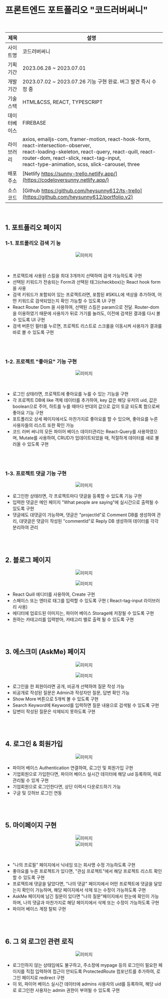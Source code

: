 # 프론트엔드 포트폴리오 "코드러버써니"

<br/>

| 제목 | 설명 |
| --- | --- |
| 사이트명 | 코드러버써니 |
| 기획 기간 | 2023.06.28 ~ 2023.07.01 |
| 개발 기간  | 2023.07.02 ~ 2023.07.26 기능 구현 완료. 버그 발견 즉시 수정 중 |
| 기술 스택  | HTML&CSS, REACT, TYPESCRIPT |
| 데이터베이스  | FIREBASE |
| 라이브러리 |  axios, emailjs-com, framer-motion, react-hook-form, react-intersection-observer, <br/> react-loading-skeleton, react-query, react-quill, react-router-dom, react-slick, react-tag-input, <br/> react-type-animation, scss, slick-carousel, three|
| 배포 주소  | [Netlify https://sunny-trello.netlify.app/](https://codeloversunny.netlify.app/) |
| 소스 코드  | [Github https://github.com/heysunny612/ts-trello](https://github.com/heysunny612/portfolio.v2) |

<br/>

## 1. 포트폴리오 페이지 

### 1-1. 포트폴리오 검색 기 능

<p align="center">
  <img src="https://github.com/heysunny612/portfolio.v2/assets/127499117/c73da897-0793-43bf-9ed1-7ac12ec25bdb" alt="이미지" />
</p>

<br/>

* 프로젝트에 사용된 스킬을 최대 3개까지 선택하여 검색 가능하도록 구현
* 선택된 키워드가 전송되는 Form과 선택된 태그(checkbox)는 React hook form을 사용 
* 검색 키워드가 포함되어 있는 프로젝트라면, 포함된 #SKILL에 색상을 추가하여, 어떤 키워드로 검색되었는지 확인 가능할 수 있도록 UI 구현
* React Router Dom 을 사용하여, 선택된 스킬은 param으로 전달. Router-dom을 이용하였기 때문에 사용자가 뒤로 가기를 눌러도, 이전에 검색된 결과를 다시 볼 수 있도록 UI 구현  
* 검색 버튼인 필터를 누르면, 프로젝트 리스트로 스크롤을 이동시켜 사용자가 결과를 바로 볼 수 있도록 구현

<br/>
<br/>

### 1-2. 프로젝트 "좋아요" 기능 구현  

<p align="center">
  <img src="https://github.com/heysunny612/portfolio.v2/assets/127499117/7abc72de-2c14-424d-992e-0cc6998cb59b" alt="이미지" />
</p>

<br/>

* 로그인 상태라면, 프로젝트에 좋아요를 누를 수 있는 기능을 구현
* 각 프로젝트 DB에 like 객체 데이터를 추가하여, key 값은 해당 유저의 uid, 값은 boolean으로 주어, 하트를 누를 때마다 반대의 값으로 값이 토글 되도록 함으로써 좋아요 기능 구현 
* 포트폴리오 상세 페이지에서도 마찬가지로 좋아요를 할 수 있으며, 좋아요를 누른 사용자들의 리스트 또한 확인 가능
* 코드 러버 써니의 모든 파이어 베이스 데이터관리는 React-Query를 사용하였으며, Mutate를 사용하여, CRUD가 업데이트되었을 때, 적절하게 데이터를 새로 불러올 수 있도록 구현


<br/>
<br/>

### 1-3. 프로젝트 댓글 기능 구현  

<p align="center">
  <img src="https://github.com/heysunny612/portfolio.v2/assets/127499117/cafd8a0c-4ac5-4766-b4c4-393a7a349533" alt="이미지" />
</p>

* 로그인한 상태라면, 각 프로젝트마다 댓글을 등록할 수 있도록 기능 구현 
* 입력한 댓글은 메인 페이지 "What people are saying"에 실시간으로 출력될 수 있도록 구현 
* 댓글에도 대댓글이 가능하며, 댓글은 "projectId"로 Comment DB를 생성하여 관리,  대댓글은 댓글이 작성된 "commentId"로 Reply DB 생성하여 데이터를 각각 분리하여 관리


<br/>
<br/>


## 2. 블로그 페이지

<p align="center">
  <img src="https://github.com/heysunny612/portfolio.v2/assets/127499117/e2dd32f9-659e-4a97-b57e-a75d7a1fa478" alt="이미지" />
</p>

<p align="center">
  <img src="https://github.com/heysunny612/portfolio.v2/assets/127499117/3b75c442-257f-440c-9f22-945380c2ede2" alt="이미지" />
</p>

* React Quill 에디터를 사용하여, Create 구현 
* 스페이스  또는 엔터로 태그를 입력할 수 있도록 구현 ( React-tag-input 라이브러리 사용) 
* 에디터에 업로드된 이미지는, 파이어 베이스 Storage에 저장될 수 있도록 구현 
* 원하는 카테고리를 입력받아, 카테고리 별로 출력 될 수 있도록 구현

<br/>
<br/>


## 3. 에스크미 (AskMe) 페이지 

<p align="center">
  <img src="https://github.com/heysunny612/portfolio.v2/assets/127499117/1d9a6d77-71f0-4fe1-8662-727a2e2fc155" alt="이미지" />
</p>

<p align="center">
  <img src="https://github.com/heysunny612/portfolio.v2/assets/127499117/6b271f9f-f047-4c80-b824-a3f7fea815f2" alt="이미지" />
</p>


* 로그인을 한 회원이라면 공개, 비공개 선택하여 질문 작성 가능
* 비공개로 작성된 질문은 Admin과 작성자만 질문, 답변 확인 가능 
* Show More 버튼으로 5개씩 볼 수 있도록 구현 
* Search Keyword에 Keyword를 입력하면 질문 내용으로 검색될 수 있도록 구현 
* 답변이 작성된 질문은 삭제되지 못하도록 구현 

<br/>
<br/>

## 4. 로그인 & 회원가입 

<p align="center">
  <img src="https://github.com/heysunny612/portfolio.v2/assets/127499117/ed315742-80a3-4202-85bd-46b3b4509aea" alt="이미지" />
</p>


* 파이어 베이스 Authentication 연결하여, 로그인 및 회원가입 구현   
* 기업회원으로 가입한다면, 파이어 베이스 실시간 데이터에 해당 uid 등록하여, 따로 관리될 수 있게 구현
* 기업회원으로 로그인한다면, 상단 이력서 다운로드하기 가능 
* 구글 및 깃허브 로그인 연동
  

<br/>
<br/>

## 5. 마이페이지 구현

<div align="center">
  <img src="https://github.com/heysunny612/portfolio.v2/assets/127499117/68b51d81-a434-4097-b205-78631b31dbd1" alt="이미지" />
</div>

<div align="center">
  <img src="https://github.com/heysunny612/portfolio.v2/assets/127499117/787e066f-e74a-48d7-b982-0f3a1e459acb" alt="이미지" />
</div>

​

* "나의 프로필" 페이지에서 닉네임 또는 회사명 수정 가능하도록 구현 
* 좋아요를 누른 프로젝트가 있다면, "관심 프로젝트"에서 해당 프로젝트 리스트 확인할 수 있도록 구현 
* 프로젝트에 댓글을 달았다면, "나의 댓글" 페이지에서 어떤 프로젝트에 댓글을 달았는지 확인이 가능하며, 해당 페이지에서 삭제 또는 수정이 가능하도록 구현  
* AskMe 페이지에 남긴 질문이 있다면 "나의 질문"페이지에서 한눈에 확인이 가능하며, 나의 댓글과 마찬가지로 해당 페이지에서 삭제 또는 수정이 가능하도록 구현
* 파이어 베이스 계정 탈퇴 구현 


<br/>
<br/>

## 6. 그 외 로그인 관련 로직

<p align="center">
  <img src="https://github.com/heysunny612/portfolio.v2/assets/127499117/a02a748b-f855-45b8-b6ca-156bc25ca017" alt="이미지" />
</p>


* 로그인하지 않는 상태임에도 불구하고, 주소창에 mypage 등의 로그인이 필요한 페이지를  직접 입력하여 접근이 안되도록  ProtectedRoute 컴포넌트를 추가하여, 로그인 페이지로 redirect 구현 
* 이 외, 파이어 베이스 실시간 데이터에 admins 사용자의 uid를 등록하여, 해당 uid로 로그인한 사용자는 admin 권한이 부여될 수 있도록 구현 









